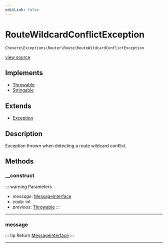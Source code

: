 ```yaml
---
editLink: false
---
```


# RouteWildcardConflictException

`Chevere\Exceptions\Router\Route\RouteWildcardConflictException`

[view source](https://github.com/chevere/chevere/blob/master/src/Chevere/Exceptions/Router/Route/RouteWildcardConflictException.php)

## Implements

- [Throwable](https://www.php.net/manual/class.throwable)
- [Stringable](https://www.php.net/manual/class.stringable)

## Extends

- [Exception](../../Core/Exception.md)

## Description

Exception thrown when detecting a route wildcard conflict.

## Methods

### __construct

::: warning Parameters
- *message*: [MessageInterface](../../../Interfaces/Message/MessageInterface.md)
- *code*: int
- *previous*: [Throwable](https://www.php.net/manual/class.throwable)
:::

---

### message

::: tip Return
[MessageInterface](../../../Interfaces/Message/MessageInterface.md)
:::

---
